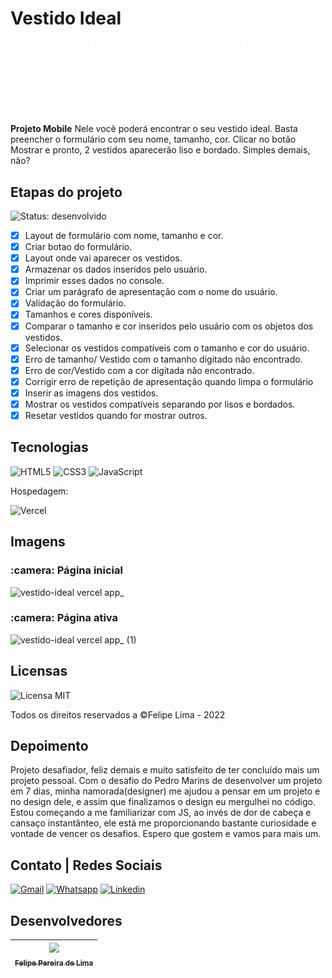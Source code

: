 # Vestido Ideal

<p align="center"><a href="https://vestido-ideal.vercel.app/"><img src="assets/img/vestido.svg" width="250px"></a></p>

**Projeto Mobile**
Nele você poderá encontrar o seu vestido ideal. Basta preencher o formulário com seu nome, tamanho, cor. Clicar no botão Mostrar e pronto, 2 vestidos aparecerão liso e bordado. Simples demais, não?

## Etapas do projeto

 ![Status: desenvolvido](https://img.shields.io/badge/STATUS-Desenvolvido-success)
 
 - [x] Layout de formulário com nome, tamanho e cor.
 - [x] Criar botao do formulário.
 - [x] Layout onde vai aparecer os vestidos.
 - [x] Armazenar os dados inseridos pelo usuário.
 - [x] Imprimir esses dados no console.
 - [x] Criar um parágrafo de apresentação com o nome do usuário. 
 - [x] Validação do formulário.
 - [x] Tamanhos e cores disponíveis.
 - [x] Comparar o tamanho e cor inseridos pelo usuário com os objetos dos vestidos.
 - [x] Selecionar os vestidos compatíveis com o tamanho e cor do usuário.
 - [x] Erro de tamanho/ Vestido com o tamanho digitado não encontrado.
 - [x] Erro de cor/Vestido com a cor digitada não encontrado.
 - [x] Corrigir erro de repetição de apresentação quando limpa o formulário
 - [x] Inserir as imagens dos vestidos.
 - [x] Mostrar os vestidos compatíveis separando por lisos e bordados.
 - [x] Resetar vestidos quando for mostrar outros.

## Tecnologias

 ![HTML5](https://img.shields.io/badge/html5-%23E34F26.svg?style=for-the-badge&logo=html5&logoColor=white) ![CSS3](https://img.shields.io/badge/css3-%231572B6.svg?style=for-the-badge&logo=css3&logoColor=white) ![JavaScript](https://img.shields.io/badge/JavaScript-F7DF1E?style=for-the-badge&logo=javascript&logoColor=black) 

Hospedagem:

 ![Vercel](https://img.shields.io/badge/vercel-%23000000.svg?style=for-the-badge&logo=vercel&logoColor=white)
 
## Imagens

<h3> :camera: Página inicial</h3>

![vestido-ideal vercel app_](https://user-images.githubusercontent.com/102830741/203554663-53f91878-cb31-439c-a4b8-7b71f388fddf.png#vitrinedev)

<h3> :camera: Página ativa</h3>

![vestido-ideal vercel app_ (1)](https://user-images.githubusercontent.com/102830741/203554685-c5048380-ae82-473c-986c-517fa137be4b.png)

## Licensas

  ![Licensa MIT](https://img.shields.io/github/license/LipePLima/AluraGeek?style=for-the-badge)

  Todos os direitos reservados a ©Felipe Lima - 2022

## Depoimento

 Projeto desafiador, feliz demais e muito satisfeito de ter concluído mais um projeto pessoal. Com o desafio do Pedro Marins de desenvolver um projeto em 7 dias, minha namorada(designer) me ajudou a pensar em um projeto e no design dele, e assim que finalizamos o design eu mergulhei no código. Estou começando a me familiarizar com JS, ao invés de dor de cabeça e cansaço instantânteo, ele está me proporcionando bastante curiosidade e vontade de vencer os desafios. Espero que gostem e vamos para mais um.

## Contato | Redes Sociais

 <a href="mailto:felipe.lima0160@gmail.com">![Gmail](https://img.shields.io/badge/Gmail-D14836?style=for-the-badge&logo=gmail&logoColor=white)</a>  <a href="https://wa.me/5521979926096">![Whatsapp](https://img.shields.io/badge/WhatsApp-25D366?style=for-the-badge&logo=whatsapp&logoColor=white)</a>  <a href="https://www.linkedin.com/in/felipe-lima01/">![Linkedin](https://img.shields.io/badge/LinkedIn-0077B5?style=for-the-badge&logo=linkedin&logoColor=white)</a>

## Desenvolvedores

 | [<img src="https://avatars.githubusercontent.com/u/102830741?s=400&u=eb0ed821d5deeaaac9a910f737ce38ddfda2f3a9&v=4" width=115><br><sub>Felipe Pereira de Lima</sub>](https://github.com/LipePLima) 
 | :---: |

